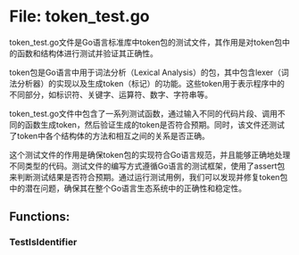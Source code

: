 # File: token_test.go

token_test.go文件是Go语言标准库中token包的测试文件，其作用是对token包中的函数和结构体进行测试并验证其正确性。

token包是Go语言中用于词法分析（Lexical Analysis）的包，其中包含lexer（词法分析器）的实现以及生成token（标记）的功能。这些token用于表示程序中的不同部分，如标识符、关键字、运算符、数字、字符串等。

token_test.go文件中包含了一系列测试函数，通过输入不同的代码片段、调用不同的函数生成token，然后验证生成的token是否符合预期。同时，该文件还测试了token中各个结构体的方法和相互之间的关系是否正确。

这个测试文件的作用是确保token包的实现符合Go语言规范，并且能够正确地处理不同类型的代码。测试文件的编写方式遵循Go语言的测试框架，使用了assert包来判断测试结果是否符合预期。通过运行测试用例，我们可以发现并修复token包中的潜在问题，确保其在整个Go语言生态系统中的正确性和稳定性。

## Functions:

### TestIsIdentifier





